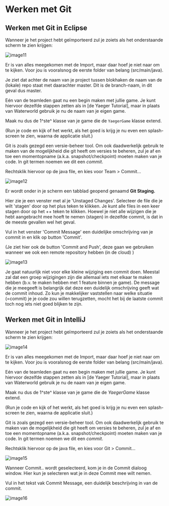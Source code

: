 # Werken met Git

## Werken met Git in Eclipse

Wanneer je het project hebt geïmporteerd zul je zoiets als het onderstaande scherm te zien krijgen:

![image11](images/image11.png)

Er is van alles meegekomen met de Import, maar daar hoef je niet naar om te kijken. Voor jou is vooralsnog de eerste folder van belang (src/main/java).

Je ziet dat achter de naam van je project tussen blokhaken de naam van de (lokale) repo staat met daarachter master. Dit is de branch-naam, in dit geval dus master.

Eén van de teamleden gaat nu een begin maken met jullie game. Je kunt hiervoor dezelfde stappen zetten als in [de Yaeger Tutorial], maar in plaats van Waterworld gebruik je nu de naam van je eigen game.

Maak nu dus de 1^ste^ klasse van je game die de `YaegerGame` klasse extend.

(Run je code en kijk of het werkt, als het goed is krijg je nu even een splash-screen te zien, waarna de applicatie sluit.)

Git is zoals gezegd een versie-beheer tool. Om ook daadwerkelijk gebruik te maken van de mogelijkheid die git heeft om versies te beheren, zul je af en toe een momentopname (a.k.a. snapshot/checkpoint) moeten maken van je code. In git termen noemen we dit een *commit*.

Rechtsklik hiervoor op de java file, en kies voor Team \> Commit...

![image12](images/image12.png)

Er wordt onder in je scherm een tabblad geopend genaamd **Git Staging.**

Hier zie je een venster met al je 'Unstaged Changes'. Selecteer de file die je wilt 'stagen' door op het plus teken te klikken. Je kunt alle files in een keer stagen door op het ++ teken te klikken. Hoewel je niet alle wijzigen die je hebt aangebracht mee hoeft te nemen (stagen) in dezelfde commit, is dat in de meeste gevallen wel het geval.

Vul in het venster 'Commit Message' een duidelijke omschrijving van je commit in en klik op button 'Commit'.

(Je ziet hier ook de button 'Commit and Push', deze gaan we gebruiken wanneer we ook een remote repository hebben (in de cloud) )

![image13](images/image13.png)

Je gaat natuurlijk niet voor elke kleine wijziging een commit doen. Meestal zal dat een groep wijzigingen zijn die allemaal iets met elkaar te maken hebben (b.v. te maken hebben met 1 feature binnen je game). De message die je meegeeft is belangrijk dat deze een duidelijk omschrijving geeft wat de commit inhoud. Zo kun je makkelijker vaststellen naar welke situatie (=commit) je je code zou willen terugzetten, mocht het bij de laatste commit toch nog iets niet goed blijken te zijn.

## Werken met Git in IntelliJ

Wanneer je het project hebt geïmporteerd zul je zoiets als het onderstaande scherm te zien krijgen:

![image14](images/image14.png)

Er is van alles meegekomen met de Import, maar daar hoef je niet naar om te kijken. Voor jou is vooralsnog de eerste folder van belang (src/main/java).

Eén van de teamleden gaat nu een begin maken met jullie game. Je kunt hiervoor dezelfde stappen zetten als in [de Yaeger Tutorial], maar in plaats van Waterworld gebruik je nu de naam van je eigen game.

Maak nu dus de 1^ste^ klasse van je game die de *YaegerGame* klasse extend.

(Run je code en kijk of het werkt, als het goed is krijg je nu even een splash-screen te zien, waarna de applicatie sluit.)

Git is zoals gezegd een versie-beheer tool. Om ook daadwerkelijk gebruik te maken van de mogelijkheid die git heeft om versies te beheren, zul je af en toe een momentopname (a.k.a. snapshot/checkpoint) moeten maken van je code. In git termen noemen we dit een *commit*.

Rechtsklik hiervoor op de java file, en kies voor Git \> Commit...

![image15](images/image15.png)

Wanneer Commit.. wordt geselecteerd, kom je in de Commit dialoog window. Hier kun je selecteren wat je in deze Commit mee wilt nemen.

Vul in het tekst vak Commit Message, een duidelijk beschrijving in van de commit.

![image16](images/image16.png)

